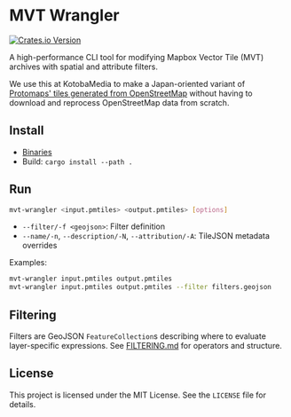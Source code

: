 # MVT Wrangler

[![Crates.io Version](https://img.shields.io/crates/v/mvt-wrangler)](https://crates.io/crates/mvt-wrangler)

A high-performance CLI tool for modifying Mapbox Vector Tile (MVT) archives with spatial and attribute filters.

We use this at KotobaMedia to make a Japan-oriented variant of [Protomaps' tiles generated from OpenStreetMap](https://maps.protomaps.com/builds/) without having to download and reprocess OpenStreetMap data from scratch.

## Install

- [Binaries](https://github.com/KotobaMedia/mvt-wrangler/releases/latest)
- Build: `cargo install --path .`

## Run

```bash
mvt-wrangler <input.pmtiles> <output.pmtiles> [options]
```

- `--filter/-f <geojson>`: Filter definition
- `--name/-n`, `--description/-N`, `--attribution/-A`: TileJSON metadata overrides

Examples:

```bash
mvt-wrangler input.pmtiles output.pmtiles
mvt-wrangler input.pmtiles output.pmtiles --filter filters.geojson
```

## Filtering

Filters are GeoJSON `FeatureCollection`s describing where to evaluate layer-specific expressions. See [FILTERING.md](FILTERING.md) for operators and structure.

## License

This project is licensed under the MIT License. See the `LICENSE` file for details.
